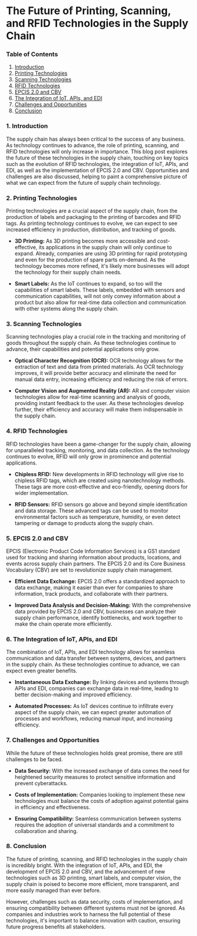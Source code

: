 # The Future of Printing, Scanning, and RFID Technologies in the Supply Chain

### Table of Contents
1. [Introduction](#introduction)
2. [Printing Technologies](#printing-technologies)
3. [Scanning Technologies](#scanning-technologies)
4. [RFID Technologies](#rfid-technologies)
5. [EPCIS 2.0 and CBV](#epcis-20-and-cbv)
6. [The Integration of IoT, APIs, and EDI](#the-integration-of-iot-apis-and-edi)
7. [Challenges and Opportunities](#challenges-and-opportunities)
8. [Conclusion](#conclusion)

### 1. Introduction <a name="introduction"></a>

The supply chain has always been critical to the success of any business. As technology continues to advance, the role of printing, scanning, and RFID technologies will only increase in importance. This blog post explores the future of these technologies in the supply chain, touching on key topics such as the evolution of RFID technologies, the integration of IoT, APIs, and EDI, as well as the implementation of EPCIS 2.0 and CBV. Opportunities and challenges are also discussed, helping to paint a comprehensive picture of what we can expect from the future of supply chain technology.

### 2. Printing Technologies <a name="printing-technologies"></a>

Printing technologies are a crucial aspect of the supply chain, from the production of labels and packaging to the printing of barcodes and RFID tags. As printing technology continues to evolve, we can expect to see increased efficiency in production, distribution, and tracking of goods.

- **3D Printing:** As 3D printing becomes more accessible and cost-effective, its applications in the supply chain will only continue to expand. Already, companies are using 3D printing for rapid prototyping and even for the production of spare parts on-demand. As the technology becomes more refined, it's likely more businesses will adopt the technology for their supply chain needs.

- **Smart Labels:** As the IoT continues to expand, so too will the capabilities of smart labels. These labels, embedded with sensors and communication capabilities, will not only convey information about a product but also allow for real-time data collection and communication with other systems along the supply chain.

### 3. Scanning Technologies <a name="scanning-technologies"></a>

Scanning technologies play a crucial role in the tracking and monitoring of goods throughout the supply chain. As these technologies continue to advance, their capabilities and potential applications only grow.

- **Optical Character Recognition (OCR):** OCR technology allows for the extraction of text and data from printed materials. As OCR technology improves, it will provide better accuracy and eliminate the need for manual data entry, increasing efficiency and reducing the risk of errors.

- **Computer Vision and Augmented Reality (AR):** AR and computer vision technologies allow for real-time scanning and analysis of goods, providing instant feedback to the user. As these technologies develop further, their efficiency and accuracy will make them indispensable in the supply chain.

### 4. RFID Technologies <a name="rfid-technologies"></a>

RFID technologies have been a game-changer for the supply chain, allowing for unparalleled tracking, monitoring, and data collection. As the technology continues to evolve, RFID will only grow in prominence and potential applications.

- **Chipless RFID:** New developments in RFID technology will give rise to chipless RFID tags, which are created using nanotechnology methods. These tags are more cost-effective and eco-friendly, opening doors for wider implementation.

- **RFID Sensors:** RFID sensors go above and beyond simple identification and data storage. These advanced tags can be used to monitor environmental factors such as temperature, humidity, or even detect tampering or damage to products along the supply chain.

### 5. EPCIS 2.0 and CBV <a name="epcis-20-and-cbv"></a>

EPCIS (Electronic Product Code Information Services) is a GS1 standard used for tracking and sharing information about products, locations, and events across supply chain partners. The EPCIS 2.0 and its Core Business Vocabulary (CBV) are set to revolutionize supply chain management.

- **Efficient Data Exchange:** EPCIS 2.0 offers a standardized approach to data exchange, making it easier than ever for companies to share information, track products, and collaborate with their partners.

- **Improved Data Analysis and Decision-Making:** With the comprehensive data provided by EPCIS 2.0 and CBV, businesses can analyze their supply chain performance, identify bottlenecks, and work together to make the chain operate more efficiently.

### 6. The Integration of IoT, APIs, and EDI <a name="the-integration-of-iot-apis-and-edi"></a>

The combination of IoT, APIs, and EDI technology allows for seamless communication and data transfer between systems, devices, and partners in the supply chain. As these technologies continue to advance, we can expect even greater benefits.

- **Instantaneous Data Exchange:** By linking devices and systems through APIs and EDI, companies can exchange data in real-time, leading to better decision-making and improved efficiency.

- **Automated Processes:** As IoT devices continue to infiltrate every aspect of the supply chain, we can expect greater automation of processes and workflows, reducing manual input, and increasing efficiency.

### 7. Challenges and Opportunities <a name="challenges-and-opportunities"></a>

While the future of these technologies holds great promise, there are still challenges to be faced.

- **Data Security:** With the increased exchange of data comes the need for heightened security measures to protect sensitive information and prevent cyberattacks.

- **Costs of Implementation:** Companies looking to implement these new technologies must balance the costs of adoption against potential gains in efficiency and effectiveness.

- **Ensuring Compatibility:** Seamless communication between systems requires the adoption of universal standards and a commitment to collaboration and sharing.

### 8. Conclusion <a name="conclusion"></a>

The future of printing, scanning, and RFID technologies in the supply chain is incredibly bright. With the integration of IoT, APIs, and EDI, the development of EPCIS 2.0 and CBV, and the advancement of new technologies such as 3D printing, smart labels, and computer vision, the supply chain is poised to become more efficient, more transparent, and more easily managed than ever before.

 However, challenges such as data security, costs of implementation, and ensuring compatibility between different systems must not be ignored. As companies and industries work to harness the full potential of these technologies, it's important to balance innovation with caution, ensuring future progress benefits all stakeholders.